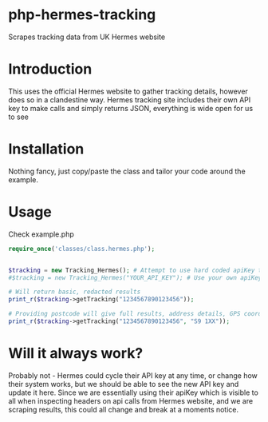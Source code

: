 # php-hermes-tracking
Scrapes tracking data from UK Hermes website

# Introduction
This uses the official Hermes website to gather tracking details, however does so in a clandestine way.
Hermes tracking site includes their own API key to make calls and simply returns JSON, everything is wide open for us to see

# Installation
Nothing fancy, just copy/paste the class and tailor your code around the example.

# Usage
Check example.php

```php
require_once('classes/class.hermes.php');


$tracking = new Tracking_Hermes(); # Attempt to use hard coded apiKey taken from Hermes official website 
#$tracking = new Tracking_Hermes("YOUR_API_KEY"); # Use your own apiKey if you have one

# Will return basic, redacted results
print_r($tracking->getTracking("1234567890123456")); 

# Providing postcode will give full results, address details, GPS coords of delivery and photos if available.
print_r($tracking->getTracking("1234567890123456", "S9 1XX")); 
```

# Will it always work?
Probably not - Hermes could cycle their API key at any time, or change how their system works, 
but we should be able to see the new API key and update it here. Since we are essentially using 
their apiKey which is visible to all when inspecting headers on api calls from Hermes website, 
and we are scraping results, this could all change and break at a moments notice.
